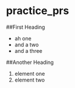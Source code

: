 # practice_prs

##First Heading
* ah one
* and a two
* and a three

##Another Heading
1. element one
1. element two

